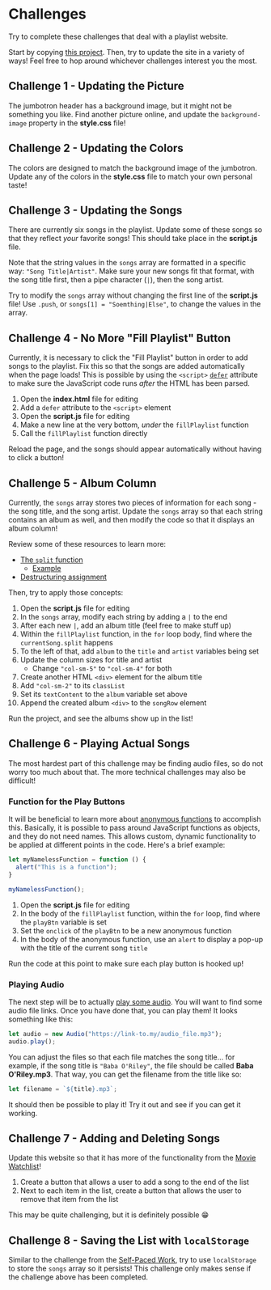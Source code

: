 # Challenges
Try to complete these challenges that deal with a playlist website.

Start by copying [this project](https://hytop.onrender.com/e/the-best-songs). Then, try to update the site in a variety of ways! Feel free to hop around whichever challenges interest you the most.

## Challenge 1 - Updating the Picture
The jumbotron header has a background image, but it might not be something you like. Find another picture online, and update the `background-image` property in the **style.css** file!

## Challenge 2 - Updating the Colors
The colors are designed to match the background image of the jumbotron. Update any of the colors in the **style.css** file to match your own personal taste!

## Challenge 3 - Updating the Songs
There are currently six songs in the playlist. Update some of these songs so that they reflect _your_ favorite songs! This should take place in the **script.js** file.

Note that the string values in the `songs` array are formatted in a specific way: `"Song Title|Artist"`. Make sure your new songs fit that format, with the song title first, then a pipe character (`|`), then the song artist.

Try to modify the `songs` array without changing the first line of the **script.js** file! Use `.push`, or `songs[1] = "Soemthing|Else"`, to change the values in the array.

## Challenge 4 - No More "Fill Playlist" Button
Currently, it is necessary to click the "Fill Playlist" button in order to add songs to the playlist. Fix this so that the songs are added automatically when the page loads! This is possible by using the `<script>` [`defer`](https://www.w3schools.com/tags/att_script_defer.asp) attribute to make sure the JavaScript code runs _after_ the HTML has been parsed. 

1. Open the **index.html** file for editing
1. Add a `defer` attribute to the `<script>` element
1. Open the **script.js** file for editing
1. Make a new line at the very bottom, _under_ the `fillPlaylist` function
1. Call the `fillPlaylist` function directly

Reload the page, and the songs should appear automatically without having to click a button!

## Challenge 5 - Album Column
Currently, the `songs` array stores two pieces of information for each song - the song title, and the song artist. Update the `songs` array so that each string contains an album as well, and then modify the code so that it displays an album column!

Review some of these resources to learn more:

- [The `split` function](https://www.w3schools.com/jsref/jsref_split.asp)
    - [Example](https://www.w3schools.com/jsref/tryit.asp?filename=tryjsref_split)
- [Destructuring assignment](https://developer.mozilla.org/en-US/docs/Web/JavaScript/Reference/Operators/Destructuring_assignment)

Then, try to apply those concepts:

1. Open the **script.js** file for editing
1. In the `songs` array, modify each string by adding a `|` to the end
1. After each new `|`, add an album title (feel free to make stuff up)
1. Within the `fillPlaylist` function, in the `for` loop body, find where the `currentSong.split` happens
1. To the left of that, add `album` to the `title` and `artist` variables being set
1. Update the column sizes for title and artist
    - Change `"col-sm-5"` to `"col-sm-4"` for both
1. Create another HTML `<div>` element for the album title
1. Add `"col-sm-2"` to its `classList`
1. Set its `textContent` to the `album` variable set above
1. Append the created album `<div>` to the `songRow` element

Run the project, and see the albums show up in the list!

## Challenge 6 - Playing Actual Songs
The most hardest part of this challenge may be finding audio files, so do not worry too much about that. The more technical challenges may also be difficult!

### Function for the Play Buttons
It will be beneficial to learn more about [anonymous functions](https://www.javatpoint.com/javascript-anonymous-functions) to accomplish this. Basically, it is possible to pass around JavaScript functions as objects, and they do not need names. This allows custom, dynamic functionality to be applied at different points in the code. Here's a brief example:

```js
let myNamelessFunction = function () {
  alert("This is a function");
}

myNamelessFunction();
```

1. Open the **script.js** file for editing
1. In the body of the `fillPlaylist` function, within the `for` loop, find where the `playBtn` variable is set
1. Set the `onclick` of the `playBtn` to be a new anonymous function
1. In the body of the anonymous function, use an `alert` to display a pop-up with the title of the current song `title`

Run the code at this point to make sure each play button is hooked up!

### Playing Audio
The next step will be to actually [play some audio](https://stackoverflow.com/a/18628124). You will want to find some audio file links. Once you have done that, you can play them! It looks something like this:

```js
let audio = new Audio("https://link-to.my/audio_file.mp3");
audio.play();
```

You can adjust the files so that each file matches the song title... for example, if the song title is `"Baba O'Riley"`, the file should be called **Baba O'Riley.mp3**. That way, you can get the filename from the title like so:

```js
let filename = `${title}.mp3`;
```

It should then be possible to play it! Try it out and see if you can get it working.

## Challenge 7 - Adding and Deleting Songs
Update this website so that it has more of the functionality from the [Movie Watchlist](WatchlistCodeAlong.md)!

1. Create a button that allows a user to add a song to the end of the list
1. Next to each item in the list, create a button that allows the user to remove that item from the list

This may be quite challenging, but it is definitely possible 😁

## Challenge 8 - Saving the List with `localStorage`
Similar to the challenge from the [Self-Paced Work](SelfPacedWork.md), try to use `localStorage` to store the `songs` array so it persists! This challenge only makes sense if the challenge above has been completed.
